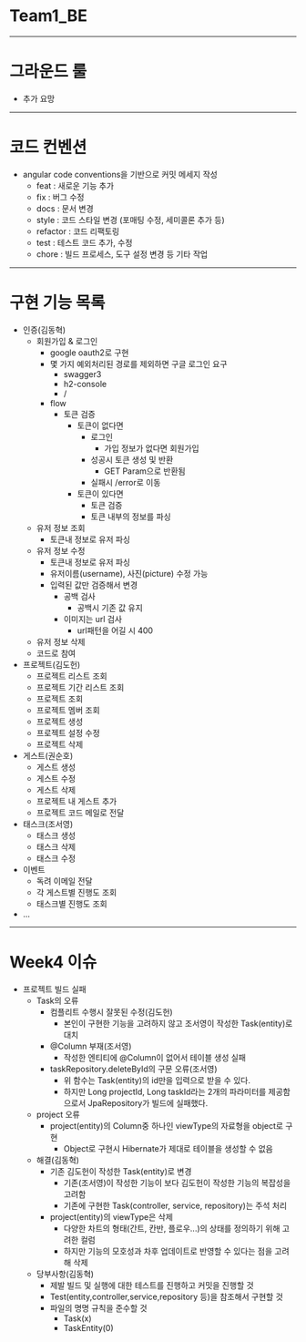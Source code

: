 # Team1_BE

---

# 그라운드 룰

- 추가 요망

---

# 코드 컨벤션

- angular code conventions을 기반으로 커밋 메세지 작성
  - feat : 새로운 기능 추가
  - fix : 버그 수정
  - docs : 문서 변경
  - style : 코드 스타일 변경 (포매팅 수정, 세미콜론 추가 등)
  - refactor : 코드 리팩토링
  - test : 테스트 코드 추가, 수정
  - chore : 빌드 프로세스, 도구 설정 변경 등 기타 작업

---

# 구현 기능 목록

- 인증(김동혁)
    - 회원가입 & 로그인
      - google oauth2로 구현
      - 몇 가지 예외처리된 경로를 제외하면 구글 로그인 요구
        - swagger3
        - h2-console
        - /
      - flow
        - 토큰 검증
          - 토큰이 없다면
            - 로그인
              - 가입 정보가 없다면 회원가입
            - 성공시 토큰 생성 및 반환
              - GET Param으로 반환됨
            - 실패시 /error로 이동
          - 토큰이 있다면
            - 토큰 검증
            - 토큰 내부의 정보를 파싱
    - 유저 정보 조회
      - 토큰내 정보로 유저 파싱
    - 유저 정보 수정
      - 토큰내 정보로 유저 파싱
      - 유저이름(username), 사진(picture) 수정 가능
      - 입력된 값만 검증해서 변경
        - 공백 검사
          - 공백시 기존 값 유지
        - 이미지는 url 검사
          - url패턴을 어길 시 400
    - 유저 정보 삭제
    - 코드로 참여
- 프로젝트(김도헌)
  - 프로젝트 리스트 조회
  - 프로젝트 기간 리스트 조회
  - 프로젝트 조회
  - 프로젝트 멤버 조회
  - 프로젝트 생성
  - 프로젝트 설정 수정
  - 프로젝트 삭제
- 게스트(권순호)
  - 게스트 생성
  - 게스트 수정
  - 게스트 삭제
  - 프로젝트 내 게스트 추가
  - 프로젝트 코드 메일로 전달
- 태스크(조서영)
  - 태스크 생성
  - 태스크 삭제
  - 태스크 수정
- 이벤트
  - 독려 이메일 전달
  - 각 게스트별 진행도 조회
  - 태스크별 진행도 조회
- ...
---
# Week4 이슈
- 프로젝트 빌드 실패
  - Task의 오류 
    - 컴플리트 수행시 잘못된 수정(김도헌)
      - 본인이 구현한 기능을 고려하지 않고 조서영이 작성한 Task(entity)로 대치
    - @Column 부재(조서영)
      - 작성한 엔티티에 @Column이 없어서 테이블 생성 실패
    - taskRepository.deleteById의 구문 오류(조서영)
      - 위 함수는 Task(entity)의 id만을 입력으로 받을 수 있다.
      - 하지만 Long projectId, Long taskId라는 2개의 파라미터를 제공함으로서 JpaRepository가 빌드에 실패했다.
  - project 오류
    - project(entity)의 Column중 하나인 viewType의 자료형을 object로 구현
      - Object로 구현시 Hibernate가 제대로 테이블을 생성할 수 없음
  - 해결(김동혁)
    - 기존 김도헌이 작성한 Task(entity)로 변경
      - 기존(조서영)이 작성한 기능이 보다 김도헌이 작성한 기능의 복잡성을 고려함
      - 기존에 구현한 Task(controller, service, repository)는 주석 처리
    - project(entity)의 viewType은 삭제
      - 다양한 차트의 형태(간트, 칸반, 플로우...)의 상태를 정의하기 위해 고려한 컬럼
      - 하지만 기능의 모호성과 차후 업데이트로 반영할 수 있다는 점을 고려해 삭제
  - 당부사항(김동혁)
    - 제발 빌드 및 실행에 대한 테스트를 진행하고 커밋을 진행할 것
    - Test(entity,controller,service,repository 등)을 참조해서 구현할 것
    - 파일의 명명 규칙을 준수할 것
      - Task(x)
      - TaskEntity(0)
